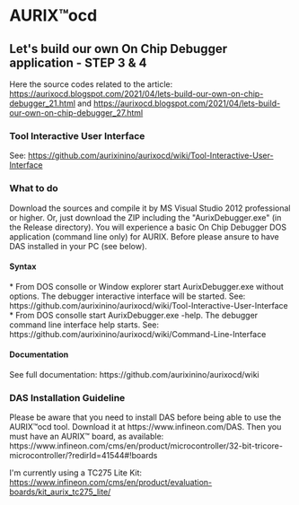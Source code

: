 <h1> AURIX™ocd </h1>

<h2>Let's build our own On Chip Debugger application - STEP 3 & 4 </h2>

Here the source codes related to the article: https://aurixocd.blogspot.com/2021/04/lets-build-our-own-on-chip-debugger_21.html and https://aurixocd.blogspot.com/2021/04/lets-build-our-own-on-chip-debugger_27.html

<h3> Tool Interactive User Interface </h3>

See: https://github.com/aurixinino/aurixocd/wiki/Tool-Interactive-User-Interface

<h3> What to do</h3>

Download the sources and compile it by MS Visual Studio 2012 professional or higher. Or, just download the ZIP including the "AurixDebugger.exe" (in the Release directory). You will experience a basic On Chip Debugger DOS application (command line only) for AURIX. Before please ansure to have DAS installed in your PC (see below).

<h4>Syntax</h4>
 * From DOS consolle or Window explorer start AurixDebugger.exe without options. The debugger interactive interface will be started. See: https://github.com/aurixinino/aurixocd/wiki/Tool-Interactive-User-Interface <br>
 * From DOS consolle start AurixDebugger.exe -help. The debugger command line interface help starts. See: https://github.com/aurixinino/aurixocd/wiki/Command-Line-Interface

<h4>Documentation</h4>
See full documentation: https://github.com/aurixinino/aurixocd/wiki

<h3> DAS Installation Guideline </h3>
Please be aware that you need to install DAS before being able to use the AURIX™ocd tool. Download it at https://www.infineon.com/DAS.
Then you must have an AURIX™ board, as available: https://www.infineon.com/cms/en/product/microcontroller/32-bit-tricore-microcontroller/?redirId=41544#!boards

I'm currently using a TC275 Lite Kit: https://www.infineon.com/cms/en/product/evaluation-boards/kit_aurix_tc275_lite/
